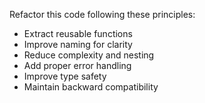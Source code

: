Refactor this code following these principles:
- Extract reusable functions
- Improve naming for clarity
- Reduce complexity and nesting
- Add proper error handling
- Improve type safety
- Maintain backward compatibility